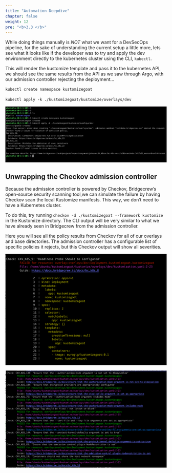 ```yaml
---
title: "Automation Deepdive"
chapter: false
weight: 12
pre: "<b>3.3 </b>"
---
```


While doing things manually is *NOT* what we want for a DevSecOps pipeline, for the sake of understanding the current setup a little more, lets see what it looks like if the developer was to try and apply the dev environment directly to the kubernetes cluster using the CLI, `kubectl`.

This will render the kustomize template and pass it to the kubernetes API, we should see the same results from the API as we saw through Argo, with our admission controller rejecting the deployment…

```
kubectl create namespace kustomizegoat

kubectl apply -k ./kustomizegoat/kustomize/overlays/dev
```



![alt_text](images/admissionControllerManualKubeCtl.png "image_tooltip")


## Unwrapping the Checkov admission controller

Because the admission controller is powered by Checkov, Bridgecrew’s open-source security scanning tool,we can simulate the failure by having Checkov scan the local Kustomize manifests. This way, we don’t need to have a Kubernetes cluster.

To do this, try running `checkov -d ./kustomizegoat --framework kustomize` in the Kustomize directory. The CLI output will be very similar to what we have already seen in Bridgecrew from the admission controller.

Here you will see all the policy results from Checkov for all of our overlays and base directories. The admission controller has a configurable list of specific policies it rejects, but this Checkov output will show all severities.


![alt_text](images/checkovExampleError.png "image_tooltip")

![alt_text](images/CheckovPassedChecks.png "image_tooltip")
